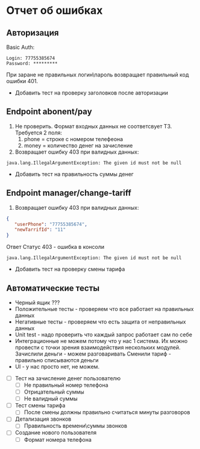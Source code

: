 # Отчет об ошибках

## Авторизация

Basic Auth:

```
Login: 77755385674
Password: *********
```

При заране не правильных логин\пароль возвращает правильный код ошибки 401.

- Добавить тест на проверку заголовков после авторизации

## Endpoint abonent/pay
1. Не проверить. Формат входных данных не соответсвует ТЗ. Требуется 2 поля:
   1. phone = строке с номером телефеона
   2. money = количество денег на зачисление
2. Возвращает ошибку 403 при валидных данных:
```
java.lang.IllegalArgumentException: The given id must not be null
```

- Добавить тест на правильность суммы денег

## Endpoint manager/change-tariff
1. Возвращает ошибку 403 при валидных данных:
```json
{
   "userPhone": "77755385674",
   "newTarrifId": "11"
}
```
Ответ Статус 403 - ошибка в консоли
```
java.lang.IllegalArgumentException: The given id must not be null
```

- Добавить тест на проверку смены тарифа

## Автоматические тесты
- Черный ящик ???
- Положительные тесты - проверяем что все работает на правильных данных
- Негативные тесты - проверяем что есть защита от неправильных данных
- Unit test - надо проверить что каждый запрос работает сам по себе
- Интеграционные не можем потому что у нас 1 система. 
Их можно провести с точки зрения взаимодействия нескольких модулей.
Зачислили деньги - можем разговаривать
Сменили тариф - правильно списываются деньги
- UI - у нас просто нет, не можем.
- [ ] Тест на зачисление денег пользователю
  - [ ] Не правильный номер телефона 
  - [ ] Отрицательный суммы
  - [ ] Не валидный суммы
- [ ] Тест смены тарифа
  - [ ] После смены должны правильно считаться минуты разговоров
- [ ] Детализация звонков
  - [ ] Правильность времени\суммы звонков
- [ ] Создание нового пользователя
  - [ ] Формат номера телефона
